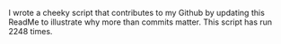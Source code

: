 I wrote a cheeky script that contributes to my Github by updating this ReadMe to illustrate why more than commits matter. This script has run 2248 times.